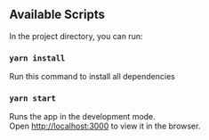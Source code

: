 ## Available Scripts

In the project directory, you can run:

### `yarn install`

Run this command to install all dependencies

### `yarn start`

Runs the app in the development mode.<br />
Open [http://localhost:3000](http://localhost:3000) to view it in the browser.